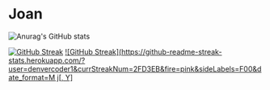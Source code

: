 # Joan
![Anurag's GitHub stats](https://github-readme-stats.vercel.app/api?username=Joan&show_icons=true&theme=radical)


[![GitHub Streak](https://github-readme-streak-stats.herokuapp.com/?user=Joan&theme=dark)](https://github.com/Muthoni-J/Hello-world)
[![GitHub Streak](https://github-readme-streak-stats.herokuapp.com/?user=denvercoder1&currStreakNum=2FD3EB&fire=pink&sideLabels=F00&date_format=M j[, Y]](https://git.io/streak-stats)
